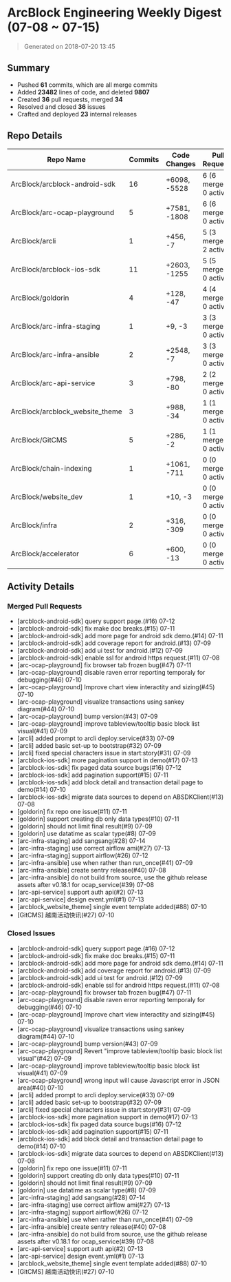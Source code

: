 # ArcBlock Engineering Weekly Digest (07-08 ~ 07-15)

> Generated on 2018-07-20 13:45

## Summary

* Pushed **61** commits, which are all merge commits
* Added **23482** lines of code, and deleted **9807**
* Created **36** pull requests, merged **34**
* Resolved and closed **36** issues
* Crafted and deployed **23** internal releases

## Repo Details

| Repo Name                       | Commits | Code Changes | Pull Requests          | Issues   |
| ------------------------------- | ------- | ------------ | ---------------------- | -------- |
| ArcBlock/arcblock-android-sdk   | 16      | +6098, -5528 | 6 (6 merged, 0 active) | closed 6 |
| ArcBlock/arc-ocap-playground    | 5       | +7581, -1808 | 6 (6 merged, 0 active) | closed 8 |
| ArcBlock/arcli                  | 1       | +456, -7     | 5 (3 merged, 2 active) | closed 3 |
| ArcBlock/arcblock-ios-sdk       | 11      | +2603, -1255 | 5 (5 merged, 0 active) | closed 5 |
| ArcBlock/goldorin               | 4       | +128, -47    | 4 (4 merged, 0 active) | closed 4 |
| ArcBlock/arc-infra-staging      | 1       | +9, -3       | 3 (3 merged, 0 active) | closed 3 |
| ArcBlock/arc-infra-ansible      | 2       | +2548, -7    | 3 (3 merged, 0 active) | closed 3 |
| ArcBlock/arc-api-service        | 3       | +798, -80    | 2 (2 merged, 0 active) | closed 2 |
| ArcBlock/arcblock_website_theme | 3       | +988, -34    | 1 (1 merged, 0 active) | closed 1 |
| ArcBlock/GitCMS                 | 5       | +286, -2     | 1 (1 merged, 0 active) | closed 1 |
| ArcBlock/chain-indexing         | 1       | +1061, -711  | 0 (0 merged, 0 active) | closed 0 |
| ArcBlock/website_dev            | 1       | +10, -3      | 0 (0 merged, 0 active) | closed 0 |
| ArcBlock/infra                  | 2       | +316, -309   | 0 (0 merged, 0 active) | closed 0 |
| ArcBlock/accelerator            | 6       | +600, -13    | 0 (0 merged, 0 active) | closed 0 |

## Activity Details

### Merged Pull Requests

- [arcblock-android-sdk] query support page.(#16) 07-12
- [arcblock-android-sdk] fix make doc breaks.(#15) 07-11
- [arcblock-android-sdk] add more page for android sdk demo.(#14) 07-11
- [arcblock-android-sdk] add coverage report for android.(#13) 07-09
- [arcblock-android-sdk] add ui test for android.(#12) 07-09
- [arcblock-android-sdk] enable ssl for android https request.(#11) 07-08
- [arc-ocap-playground] fix browser tab frozen bug(#47) 07-11
- [arc-ocap-playground] disable raven error reporting temporaly for debugging(#46) 07-10
- [arc-ocap-playground] Improve chart view interactity and sizing(#45) 07-10
- [arc-ocap-playground] visualize transactions using sankey diagram(#44) 07-10
- [arc-ocap-playground] bump version(#43) 07-09
- [arc-ocap-playground] improve tableview/tooltip basic block list visual(#41) 07-09
- [arcli] added prompt to arcli deploy:service(#33) 07-09
- [arcli] added basic set-up to bootstrap(#32) 07-09
- [arcli] fixed special characters issue in start:story(#31) 07-09
- [arcblock-ios-sdk] more pagination support in demo(#17) 07-13
- [arcblock-ios-sdk] fix paged data source bugs(#16) 07-12
- [arcblock-ios-sdk] add pagination support(#15) 07-11
- [arcblock-ios-sdk] add block detail and transaction detail page to demo(#14) 07-10
- [arcblock-ios-sdk] migrate data sources to depend on ABSDKClient(#13) 07-08
- [goldorin] fix repo one issue(#11) 07-11
- [goldorin] support creating db only data types(#10) 07-11
- [goldorin] should not limit final result(#9) 07-09
- [goldorin] use datatime as scalar type(#8) 07-09
- [arc-infra-staging] add sangsang(#28) 07-14
- [arc-infra-staging] use correct airflow ami(#27) 07-13
- [arc-infra-staging] support airflow(#26) 07-12
- [arc-infra-ansible] use when rather than run_once(#41) 07-09
- [arc-infra-ansible] create sentry release(#40) 07-08
- [arc-infra-ansible] do not build from source, use the github release assets after v0.18.1 for ocap_service(#39) 07-08
- [arc-api-service] support auth api(#2) 07-13
- [arc-api-service] design event.yml(#1) 07-13
- [arcblock_website_theme] single event template added(#88) 07-10
- [GitCMS] 越南活动快讯(#27) 07-10





### Closed Issues

- [arcblock-android-sdk] query support page.(#16) 07-12
- [arcblock-android-sdk] fix make doc breaks.(#15) 07-11
- [arcblock-android-sdk] add more page for android sdk demo.(#14) 07-11
- [arcblock-android-sdk] add coverage report for android.(#13) 07-09
- [arcblock-android-sdk] add ui test for android.(#12) 07-09
- [arcblock-android-sdk] enable ssl for android https request.(#11) 07-08
- [arc-ocap-playground] fix browser tab frozen bug(#47) 07-11
- [arc-ocap-playground] disable raven error reporting temporaly for debugging(#46) 07-10
- [arc-ocap-playground] Improve chart view interactity and sizing(#45) 07-10
- [arc-ocap-playground] visualize transactions using sankey diagram(#44) 07-10
- [arc-ocap-playground] bump version(#43) 07-09
- [arc-ocap-playground] Revert "improve tableview/tooltip basic block list visual"(#42) 07-09
- [arc-ocap-playground] improve tableview/tooltip basic block list visual(#41) 07-09
- [arc-ocap-playground] wrong input will cause Javascript error in JSON area(#40) 07-10
- [arcli] added prompt to arcli deploy:service(#33) 07-09
- [arcli] added basic set-up to bootstrap(#32) 07-09
- [arcli] fixed special characters issue in start:story(#31) 07-09
- [arcblock-ios-sdk] more pagination support in demo(#17) 07-13
- [arcblock-ios-sdk] fix paged data source bugs(#16) 07-12
- [arcblock-ios-sdk] add pagination support(#15) 07-11
- [arcblock-ios-sdk] add block detail and transaction detail page to demo(#14) 07-10
- [arcblock-ios-sdk] migrate data sources to depend on ABSDKClient(#13) 07-08
- [goldorin] fix repo one issue(#11) 07-11
- [goldorin] support creating db only data types(#10) 07-11
- [goldorin] should not limit final result(#9) 07-09
- [goldorin] use datatime as scalar type(#8) 07-09
- [arc-infra-staging] add sangsang(#28) 07-14
- [arc-infra-staging] use correct airflow ami(#27) 07-13
- [arc-infra-staging] support airflow(#26) 07-12
- [arc-infra-ansible] use when rather than run_once(#41) 07-09
- [arc-infra-ansible] create sentry release(#40) 07-08
- [arc-infra-ansible] do not build from source, use the github release assets after v0.18.1 for ocap_service(#39) 07-08
- [arc-api-service] support auth api(#2) 07-13
- [arc-api-service] design event.yml(#1) 07-13
- [arcblock_website_theme] single event template added(#88) 07-10
- [GitCMS] 越南活动快讯(#27) 07-10




